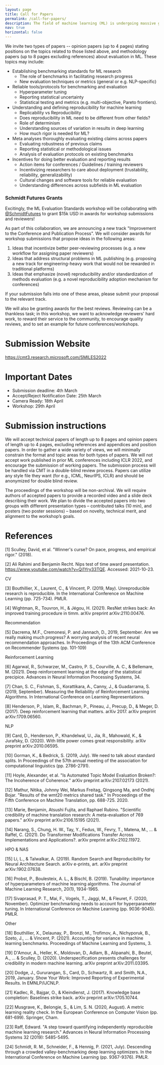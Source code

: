 ```yaml
---
layout: page
title: Call for Papers
permalink: /call-for-papers/
description: The field of machine learning (ML) is undergoing massive growth, and it is becoming apparent that it may be in need of self-reflection to ensure that efforts are directed towards real progress of the field [1-2]. More recently, there is an increasing number of papers at top conferences on the topic of ML evaluation, which show evidence of non-reliable findings and unsupported empirical claims in several subfields including computer vision [3-4], recommender systems [5], reinforcement learning [6-8], natural language processing [9-14], hyperparameter optimization [15-17] and more [18-24]. Such papers highlight the need for more scientific rigor and careful evaluation, both by researchers themselves and by reviewers. Therefore, it is clear that these are discussions that researchers are interested in having, while it is yet unclear what is the best path forward. We can accelerate this self-reflection by having thoughtful and careful discussions, and by gathering a diversity of opinions. 
nav: true
horizontal: false
---
```




We invite two types of papers -- opinion papers (up to 4 pages) stating positions on the topics
related to those listed above, and methodology papers (up to 8 pages excluding references) about
evaluation in ML. These topics may include: 

- Establishing benchmarking standards for ML research
  - The role of benchmarks in facilitating research progress
  - New evaluation techniques or metrics (general or e.g. NLP-specific)
- Reliable tools/protocols for benchmarking and evaluation
  - Hyperparameter tuning
  - Reporting statistical uncertainty 
  - Statistical testing and metrics (e.g. multi-objective, Pareto frontiers).
- Understanding and defining reproducibility for machine learning
  - Replicability vs Reproducibility
  - Does reproducibility in ML need to be different from other fields?
  - Role of determinism
  - Understanding sources of variation in results in deep learning
  - How much rigor is needed for ML? 
- Meta analyses thoroughly evaluating existing claims across papers
  - Evaluating robustness of previous claims 
  - Reporting statistical or methodological issues 
  - Analysis of evaluation protocols on existing benchmarks
- Incentives for doing better evaluation and reporting results
  - Action items for conferences / Guidelines / training reviewers 
  - Incentivizing researchers to care about deployment (trustability, reliability, generalizability)
  - Cultural changes and software tools for reliable evaluation
  - Understanding differences across subfields in ML evaluation


### Schmidt Futures Grants

Excitingly, the ML Evaluation Standards workshop will be collaborating with
[@SchmidtFutures](https://twitter.com/SchmidtFutures) to grant $15k USD in awards for workshop
submissions and reviewers! 

As part of this collaboration, we are announcing a new track "Improvement to the Conference and
Publication Process". We will consider awards for workshop submissions that propose ideas in the
following areas:
1. Ideas that incentivize better peer-reviewing processes (e.g. a new workflow for assigning paper reviewers)
2. Ideas that address structural problems in ML publishing (e.g. proposing a new track for engineering-heavy work that would not be rewarded in traditional platforms)
3. Ideas that emphasize (novel) reproducibility and/or standardization of methods evaluation (e.g. a novel reproducibility adoption mechanism for conferences)

If your submission falls into one of these areas, please submit your proposal to the relevant track.

We will also be granting awards for the best reviews. Reviewing can be a thankless task; in this
workshop, we want to acknowledge reviewers' hard work, to reward their service to the community, to
encourage quality reviews, and to set an example for future conferences/workshops.

# Submission Website 
<a href="https://cmt3.research.microsoft.com/SMILES2022/"> https://cmt3.research.microsoft.com/SMILES2022 </a>

# Important Dates

- Submission deadline: 4th March
- Accept/Reject Notification Date: 25th March
- Camera Ready: 18th April
- Workshop: 29th April 

# Submission instructions

We will accept technical papers of length up to 8 pages and opinion papers of length up to 4 pages,
excluding references and appendices and position papers. In order to gather a wide variety of views,
we will minimally constrain the format and topic areas for both types of papers. We will not accept
work published in prior ML conferences including ICLR 2022, and encourage the submission of working
papers. The submission process will be handled via CMT in a double-blind review process. Papers can
utilize any style file they want (for e.g., ICML, NeurIPS, ICLR) and should be anonymized for double
blind review.

The proceedings of the workshop will be non-archival. We will require authors of accepted papers to
provide a recorded video and a slide deck describing their work. We plan to divide the accepted
papers into two groups with different presentation types – contributed talks (10 min), and posters
(two poster sessions) – based on novelty, technical merit, and alignment to the workshop’s goals.

# References

[1] Sculley, David, et al. "Winner's curse? On pace, progress, and empirical rigor." (2018).

[2] Ali Rahimi and Benjamin Recht. Nips test of time award presentation. https://www.youtube.com/watch?v=Qi1Yry33TQE. Accessed: 2021-10-23.

CV

[3] Bouthillier, X., Laurent, C., & Vincent, P. (2019, May). Unreproducible research is reproducible. In the International Conference on Machine Learning (pp. 725-734). PMLR.

[4] Wightman, R., Touvron, H., & Jégou, H. (2021). ResNet strikes back: An improved training procedure in timm. arXiv preprint arXiv:2110.00476.

Recommendation

[5] Dacrema, M.F., Cremonesi, P. and Jannach, D., 2019, September. Are we really making much progress? A worrying analysis of recent neural recommendation approaches. In Proceedings of the 13th ACM Conference on Recommender Systems (pp. 101-109)

Reinforcement Learning 

[6] Agarwal, R., Schwarzer, M., Castro, P. S., Courville, A. C., & Bellemare, M. (2021). Deep reinforcement learning at the edge of the statistical precipice. Advances in Neural Information Processing Systems, 34.

[7] Chan, S. C., Fishman, S., Korattikara, A., Canny, J., & Guadarrama, S. (2019, September). Measuring the Reliability of Reinforcement Learning Algorithms. In International Conference on Learning Representations.

[8] Henderson, P., Islam, R., Bachman, P., Pineau, J., Precup, D., & Meger, D. (2017). Deep reinforcement learning that matters. arXiv 2017. arXiv preprint arXiv:1709.06560.

NLP

[9] Card, D., Henderson, P., Khandelwal, U., Jia, R., Mahowald, K., & Jurafsky, D. (2020). With little power comes great responsibility. arXiv preprint arXiv:2010.06595.

[10] Gorman, K., & Bedrick, S. (2019, July). We need to talk about standard splits. In Proceedings of the 57th annual meeting of the association for computational linguistics (pp. 2786-2791).

[11] Hoyle, Alexander, et al. "Is Automated Topic Model Evaluation Broken?: The Incoherence of Coherence." arXiv preprint arXiv:2107.02173 (2021).

[12] Mathur, Nitika, Johnny Wei, Markus Freitag, Qingsong Ma, and Ondřej Bojar. "Results of the wmt20 metrics shared task." In Proceedings of the Fifth Conference on Machine Translation, pp. 688-725. 2020.

[13] Marie, Benjamin, Atsushi Fujita, and Raphael Rubino. "Scientific credibility of machine translation research: A meta-evaluation of 769 papers." arXiv preprint arXiv:2106.15195 (2021).

[14] Narang, S., Chung, H. W., Tay, Y., Fedus, W., Fevry, T., Matena, M., ... & Raffel, C. (2021). Do Transformer Modifications Transfer Across Implementations and Applications?. arXiv preprint arXiv:2102.11972.

HPO & NAS

[15] Li, L., & Talwalkar, A. (2019). Random Search and Reproducibility for Neural Architecture Search. arXiv e-prints, art. arXiv preprint arXiv:1902.07638.

[16] Probst, P., Boulesteix, A. L., & Bischl, B. (2019). Tunability: importance of hyperparameters of machine learning algorithms. The Journal of Machine Learning Research, 20(1), 1934-1965.

[17] Sivaprasad, P. T., Mai, F., Vogels, T., Jaggi, M., & Fleuret, F. (2020, November). Optimizer benchmarking needs to account for hyperparameter tuning. In International Conference on Machine Learning (pp. 9036-9045). PMLR.

Other

[18] Bouthillier, X., Delaunay, P., Bronzi, M., Trofimov, A., Nichyporuk, B., Szeto, J., ... & Vincent, P. (2021). Accounting for variance in machine learning benchmarks. Proceedings of Machine Learning and Systems, 3.

[19] D'Amour, A., Heller, K., Moldovan, D., Adlam, B., Alipanahi, B., Beutel, A., ... & Sculley, D. (2020). Underspecification presents challenges for credibility in modern machine learning. arXiv preprint arXiv:2011.03395.

[20] Dodge, J., Gururangan, S., Card, D., Schwartz, R. and Smith, N.A., 2019, January. Show Your Work: Improved Reporting of Experimental Results. In EMNLP/IJCNLP.

[21] Kadlec, R., Bajgar, O., & Kleindienst, J. (2017). Knowledge base completion: Baselines strike back. arXiv preprint arXiv:1705.10744.

[22] Musgrave, K., Belongie, S., & Lim, S. N. (2020, August). A metric learning reality check. In the European Conference on Computer Vision (pp. 681-699). Springer, Cham.

[23] Raff, Edward. "A step toward quantifying independently reproducible machine learning research." Advances in Neural Information Processing Systems 32 (2019): 5485-5495.

[24] Schmidt, R. M., Schneider, F., & Hennig, P. (2021, July). Descending through a crowded valley-benchmarking deep learning optimizers. In the International Conference on Machine Learning (pp. 9367-9376). PMLR.
